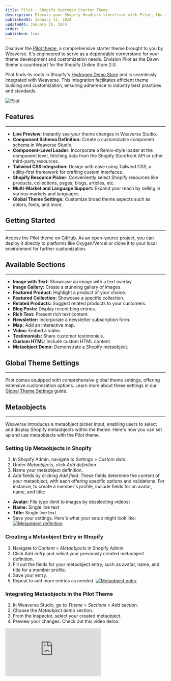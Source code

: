 ```yaml
---
title: Pilot - Shopify Hydrogen Starter Theme
description: Elevate your Shopify Headless storefront with Pilot, the robust and versatile starter theme by Weaverse.
publishedAt: January 11, 2024
updatedAt: January 15, 2024
order: 2
published: true
---
```


Discover the [Pilot theme](https://pilot.weaverse.dev/), a comprehensive starter theme brought to you by Weaverse. It's engineered to serve as a dependable cornerstone for your theme development and customization needs. Envision Pilot as the Dawn theme's counterpart for the Shopify Online Store 2.0.

Pilot finds its roots in Shopify's [Hydrogen Demo Store](https://github.com/Shopify/hydrogen/tree/main/templates/demo-store) and is seamlessly integrated with Weaverse. This integration facilitates efficient theme building and customization, ensuring adherence to industry best practices and standards.

[![Pilot](https://cdn.shopify.com/s/files/1/0728/0410/6547/files/landing_hero.webp?v=1703568247)](https://pilot.weaverse.dev/)

## Features

---

- **Live Preview:** Instantly see your theme changes in Weaverse Studio.
- **Component Schema Definition:** Create a customizable component schema in Weaverse Studio.
- **Component-Level Loader:** Incorporate a Remix-style loader at the component level, fetching data from the Shopify Storefront API or other third-party resources.
- **Tailwind CSS Integration:** Design with ease using Tailwind CSS, a utility-first framework for crafting custom interfaces.
- **Shopify Resource Picker:** Conveniently select Shopify resources like products, collections, pages, blogs, articles, etc.
- **Multi-Market and Language Support:** Expand your reach by selling in various markets and languages.
- **Global Theme Settings:** Customize broad theme aspects such as colors, fonts, and more.

## Getting Started

---

Access the Pilot theme on [GitHub](https://github.com/weaverse/pilot). As an open-source project, you can deploy it directly to platforms like Oxygen/Vercel or clone it to your local environment for further customization.

## Available Sections

---

- **Image with Text:** Showcase an image with a text overlay.
- **Image Gallery:** Create a stunning gallery of images.
- **Featured Product:** Highlight a product of your choice.
- **Featured Collection:** Showcase a specific collection.
- **Related Products:** Suggest related products to your customers.
- **Blog Posts:** Display recent blog entries.
- **Rich Text:** Present rich text content.
- **Newsletter:** Incorporate a newsletter subscription form.
- **Map:** Add an interactive map.
- **Video:** Embed a video.
- **Testimonials:** Share customer testimonials.
- **Custom HTML:** Include custom HTML content.
- **Metaobject Demo:** Demonstrate a Shopify metaobject.

## Global Theme Settings

---

Pilot comes equipped with comprehensive global theme settings, offering extensive customization options. Learn more about these settings in our [Global Theme Settings](/docs/guides/global-theme-settings) guide.

## Metaobjects

---

Weaverse introduces a metaobject picker input, enabling users to select and display Shopify metaobjects within the theme. Here's how you can set up and use metaobjects with the Pilot theme.

### Setting Up Metaobjects in Shopify

1. In Shopify Admin, navigate to _Settings_ > _Custom data_.
2. Under _Metaobjects_, click _Add definition_.
3. Name your metaobject definition.
4. Add fields by clicking _Add field_. These fields determine the content of your metaobject, with each offering specific options and validations. For instance, to create a member's profile, include fields for an avatar, name, and title:

- **Avatar:** File type (limit to images by deselecting videos)
- **Name:** Single line text
- **Title:** Single line text
- Save your settings.
  Here's what your setup might look like:
  [![Metaobject definition](https://cdn.shopify.com/s/files/1/0728/0410/6547/files/metaobject_definition.png)](https://cdn.shopify.com/s/files/1/0728/0410/6547/files/metaobject_definition.png)

### Creating a Metaobject Entry in Shopify

1. Navigate to _Content_ > _Metaobjects_ in Shopify Admin.
2. Click _Add entry_ and select your previously created metaobject definition.
3. Fill out the fields for your metaobject entry, such as avatar, name, and title for a member profile.
4. Save your entry.
5. Repeat to add more entries as needed.
   [![Metaobject entry](https://cdn.shopify.com/s/files/1/0728/0410/6547/files/Screenshot_2024-01-11_at_14.23.52.png?v=1704968599)](https://cdn.shopify.com/s/files/1/0728/0410/6547/files/Screenshot_2024-01-11_at_14.23.52.png?v=1704968599)

### Integrating Metaobjects in the Pilot Theme

1. In Weaverse Studio, go to _Theme_ > _Sections_ > _Add section_.
2. Choose the _Metaobject demo_ section.
3. From the Inspector, select your created metaobject.
4. Preview your changes. Check out this video demo:

<iframe src="https://www.youtube.com/embed/BEf6jfjloiE?rel=0" frameBorder="0" webkitallowfullscreen="true" mozallowfullscreen="true" allowFullScreen></iframe>
